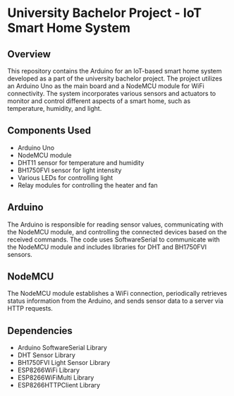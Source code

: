 # University Bachelor Project - IoT Smart Home System

## Overview
This repository contains the Arduino for an IoT-based smart home system developed as a part of the university bachelor project. The project utilizes an Arduino Uno as the main board and a NodeMCU module for WiFi connectivity. The system incorporates various sensors and actuators to monitor and control different aspects of a smart home, such as temperature, humidity, and light.

## Components Used
- Arduino Uno
- NodeMCU module
- DHT11 sensor for temperature and humidity
- BH1750FVI sensor for light intensity
- Various LEDs for controlling light
- Relay modules for controlling the heater and fan

## Arduino
The Arduino is responsible for reading sensor values, communicating with the NodeMCU module, and controlling the connected devices based on the received commands. The code uses SoftwareSerial to communicate with the NodeMCU module and includes libraries for DHT and BH1750FVI sensors.

## NodeMCU
The NodeMCU module establishes a WiFi connection, periodically retrieves status information from the Arduino, and sends sensor data to a server via HTTP requests.

## Dependencies
- Arduino SoftwareSerial Library
- DHT Sensor Library
- BH1750FVI Light Sensor Library
- ESP8266WiFi Library
- ESP8266WiFiMulti Library
- ESP8266HTTPClient Library
